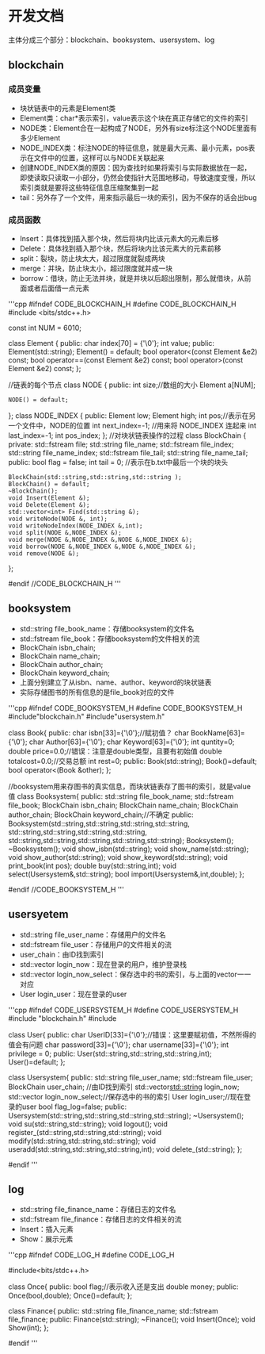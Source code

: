 # 开发文档

主体分成三个部分：blockchain、booksystem、usersystem、log

## blockchain

### 成员变量

- 块状链表中的元素是Element类
- Element类：char*表示索引，value表示这个块在真正存储它的文件的索引
- NODE类：Element合在一起构成了NODE，另外有size标注这个NODE里面有多少Element
- NODE_INDEX类：标注NODE的特征信息，就是最大元素、最小元素，pos表示在文件中的位置，这样可以与NODE关联起来
- 创建NODE_INDEX类的原因：因为查找时如果将索引与实际数据放在一起，即使读取只读取一小部分，仍然会使指针大范围地移动，导致速度变慢，所以索引类就是要将这些特征信息压缩聚集到一起
- tail：另外存了一个文件，用来指示最后一块的索引，因为不保存的话会出bug

### 成员函数

- Insert：具体找到插入那个块，然后将块内比该元素大的元素后移
- Delete：具体找到插入那个块，然后将块内比该元素大的元素前移
- split：裂块，防止块太大，超过限度就裂成两块
- merge：并块，防止块太小，超过限度就并成一块
- borrow：借块，防止无法并块，就是并块以后超出限制，那么就借块，从前面或者后面借一点元素

'''cpp
#ifndef CODE_BLOCKCHAIN_H
#define CODE_BLOCKCHAIN_H
#include <bits/stdc++.h>

const int NUM = 6010;

class Element {
public:
    char index[70] = {'\0'};
    int value;
public:
    Element(std::string);
    Element() = default;
    bool operator<(const Element &e2) const;
    bool operator==(const Element &e2) const;
    bool operator>(const Element &e2) const;
};

//链表的每个节点
class NODE {
public:
    int size;//数组的大小
    Element a[NUM];

    NODE() = default;
};
class NODE_INDEX {
public:
    Element low;
    Element high;
    int pos;//表示在另一个文件中，NODE的位置
    int next_index=-1; //用来将 NODE_INDEX 连起来
    int last_index=-1; 
    int pos_index;
};
//对块状链表操作的过程
class BlockChain {
private:
    std::fstream file;
    std::string file_name;
    std::fstream file_index;
    std::string file_name_index;
    std::fstream file_tail;
    std::string file_name_tail;
public:
    bool flag = false;
    int tail = 0; //表示在b.txt中最后一个块的块头

    BlockChain(std::string,std::string,std::string );
    BlockChain() = default;
    ~BlockChain();
    void Insert(Element &);
    void Delete(Element &);
    std::vector<int> Find(std::string &);
    void writeNode(NODE &, int);
    void writeNodeIndex(NODE_INDEX &,int);
    void split(NODE &,NODE_INDEX &);
    void merge(NODE &,NODE_INDEX &,NODE &,NODE_INDEX &);
    void borrow(NODE &,NODE_INDEX &,NODE &,NODE_INDEX &);
    void remove(NODE &);
};

#endif //CODE_BLOCKCHAIN_H
'''

## booksystem

- std::string file_book_name：存储booksystem的文件名
- std::fstream file_book：存储booksystem的文件相关的流
- BlockChain isbn_chain;
- BlockChain name_chain;
- BlockChain author_chain;
- BlockChain keyword_chain;
- 上面分别建立了从isbn、name、author、keyword的块状链表
- 实际存储图书的所有信息的是file_book对应的文件

'''cpp
#ifndef CODE_BOOKSYSTEM_H
#define CODE_BOOKSYSTEM_H
#include"blockchain.h"
#include"usersystem.h"

class Book{
public:
    char isbn[33]={'\0'};//赋初值？
    char BookName[63]={'\0'};
    char Author[63]={'\0'};
    char Keyword[63]={'\0'};
    int quntity=0;
    double price=0.0;//错误：注意是double类型，且要有初始值
    double totalcost=0.0;//交易总额
    int rest=0;
public:
    Book(std::string);
    Book()=default;
    bool operator<(Book &other);
};

//booksystem用来存图书的真实信息，而块状链表存了图书的索引，就是value值
class Booksystem{
public:
    std::string file_book_name;
    std::fstream file_book;
    BlockChain isbn_chain;
    BlockChain name_chain;
    BlockChain author_chain;
    BlockChain keyword_chain;//不确定
public:
    Booksystem(std::string,std::string,std::string,std::string,
                std::string,std::string,std::string,std::string,
                std::string,std::string,std::string,std::string,std::string);
    Booksystem();
    ~Booksystem();
    void show_isbn(std::string);
    void show_name(std::string);
    void show_author(std::string);
    void show_keyword(std::string);
    void print_book(int pos);
    double buy(std::string,int);
    void select(Usersystem&,std::string);
    bool import(Usersystem&,int,double);
};    


#endif //CODE_BOOKSYSTEM_H
'''
  

## usersyetem

- std::string file_user_name：存储用户的文件名
- std::fstream file_user：存储用户的文件相关的流
- user_chain：由ID找到索引
- std::vector login_now：现在登录的用户，维护登录栈
- std::vector login_now_select：保存选中的书的索引，与上面的vector一一对应
- User login_user：现在登录的user

'''cpp
#ifndef CODE_USERSYSTEM_H
#define CODE_USERSYSTEM_H
#include "blockchain.h"
#include <string>

class User{
public:
    char UserID[33]={'\0'};//错误：这里要赋初值，不然所得的值会有问题
    char password[33]={'\0'};
    char username[33]={'\0'};
    int privilege = 0;
public:
    User(std::string,std::string,std::string,int);
    User()=default;
};

class Usersystem{
public:
    std::string file_user_name;
    std::fstream file_user;
    BlockChain user_chain; //由ID找到索引
    std::vector<std::string> login_now;
    std::vector<int> login_now_select;//保存选中的书的索引
    User login_user;//现在登录的user
    bool flag_log=false;
public:
    Usersystem(std::string,std::string,std::string,std::string);
    ~Usersystem();
    void su(std::string,std::string);
    void logout();
    void register_(std::string,std::string,std::string);
    void modify(std::string,std::string,std::string);
    void useradd(std::string,std::string,std::string,int);
    void delete_(std::string);
};

#endif
'''

## log

- std::string file_finance_name：存储日志的文件名
- std::fstream file_finance：存储日志的文件相关的流
- Insert：插入元素
- Show：展示元素

'''cpp
#ifndef CODE_LOG_H
#define CODE_LOG_H

#include<bits/stdc++.h>

class Once{
public:
    bool flag;//表示收入还是支出
    double money;
public:
    Once(bool,double);
    Once()=default;
};

class Finance{
public:
    std::string file_finance_name;
    std::fstream file_finance;
public:
    Finance(std::string);
    ~Finance();
    void Insert(Once);
    void Show(int);
};

#endif
'''
